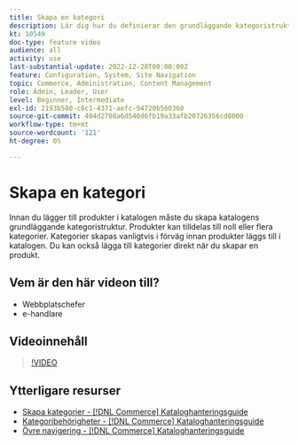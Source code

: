 ```yaml
---
title: Skapa en kategori
description: Lär dig hur du definierar den grundläggande kategoristrukturen för produktkatalogen.
kt: 10549
doc-type: feature video
audience: all
activity: use
last-substantial-update: 2022-12-28T00:00:00Z
feature: Configuration, System, Site Navigation
topic: Commerce, Administration, Content Management
role: Admin, Leader, User
level: Beginner, Intermediate
exl-id: 2193b580-c8c1-4371-aefc-94720b560360
source-git-commit: 404d2708a6d540d6fb19a33afb20726356cd8000
workflow-type: tm+mt
source-wordcount: '121'
ht-degree: 0%

---
```


# Skapa en kategori

Innan du lägger till produkter i katalogen måste du skapa katalogens grundläggande kategoristruktur. Produkter kan tilldelas till noll eller flera kategorier. Kategorier skapas vanligtvis i förväg innan produkter läggs till i katalogen. Du kan också lägga till kategorier direkt när du skapar en produkt.

## Vem är den här videon till?

- Webbplatschefer
- e-handlare

## Videoinnehåll

>[!VIDEO](https://video.tv.adobe.com/v/343746?quality=12&learn=on)

## Ytterligare resurser

- [Skapa kategorier - [!DNL Commerce] Kataloghanteringsguide](https://experienceleague.adobe.com/docs/commerce-admin/catalog/categories/create/category-create.html)
- [Kategoribehörigheter - [!DNL Commerce] Kataloghanteringsguide](https://experienceleague.adobe.com/docs/commerce-admin/catalog/categories/category-permissions.html)
- [Övre navigering - [!DNL Commerce] Kataloghanteringsguide](https://experienceleague.adobe.com/docs/commerce-admin/catalog/catalog/navigation/navigation-top.html)
